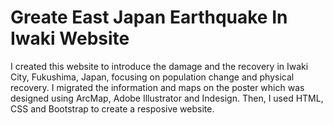 # Greate East Japan Earthquake In Iwaki Website
I created this website to introduce the damage and the recovery in Iwaki City, Fukushima, Japan, focusing on population change and physical recovery.
I migrated the information and maps on the poster which was designed using ArcMap, Adobe Illustrator and Indesign. Then, I used HTML, CSS and Bootstrap to create a resposive website.

